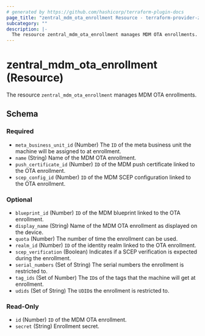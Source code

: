```yaml
---
# generated by https://github.com/hashicorp/terraform-plugin-docs
page_title: "zentral_mdm_ota_enrollment Resource - terraform-provider-zentral"
subcategory: ""
description: |-
  The resource zentral_mdm_ota_enrollment manages MDM OTA enrollments.
---
```


# zentral_mdm_ota_enrollment (Resource)

The resource `zentral_mdm_ota_enrollment` manages MDM OTA enrollments.



<!-- schema generated by tfplugindocs -->
## Schema

### Required

- `meta_business_unit_id` (Number) The `ID` of the meta business unit the machine will be assigned to at enrollment.
- `name` (String) Name of the MDM OTA enrollment.
- `push_certificate_id` (Number) `ID` of the MDM push certificate linked to the OTA enrollment.
- `scep_config_id` (Number) `ID` of the MDM SCEP configuration linked to the OTA enrollment.

### Optional

- `blueprint_id` (Number) `ID` of the MDM blueprint linked to the OTA enrollment.
- `display_name` (String) Name of the MDM OTA enrollment as displayed on the device.
- `quota` (Number) The number of time the enrollment can be used.
- `realm_id` (Number) `ID` of the identity realm linked to the OTA enrollment.
- `scep_verification` (Boolean) Indicates if a SCEP verification is expected during the enrollment.
- `serial_numbers` (Set of String) The serial numbers the enrollment is restricted to.
- `tag_ids` (Set of Number) The `ID`s of the tags that the machine will get at enrollment.
- `udids` (Set of String) The `UDID`s the enrollment is restricted to.

### Read-Only

- `id` (Number) `ID` of the MDM OTA enrollment.
- `secret` (String) Enrollment secret.
